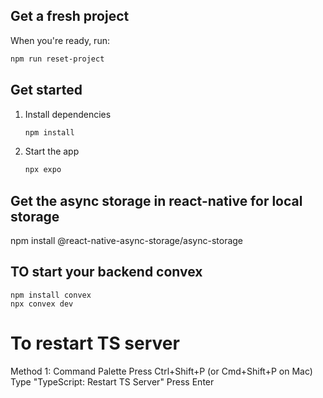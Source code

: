 ## Get a fresh project

When you're ready, run:

```bash
npm run reset-project
```

## Get started

1. Install dependencies

   ```bash
   npm install
   ```

2. Start the app
   ```bash
   npx expo
   ```

## Get the async storage in react-native for local storage

npm install @react-native-async-storage/async-storage

## TO start your backend convex

```
npm install convex
npx convex dev
```

# To restart TS server

Method 1: Command Palette
Press Ctrl+Shift+P (or Cmd+Shift+P on Mac)
Type "TypeScript: Restart TS Server"
Press Enter
